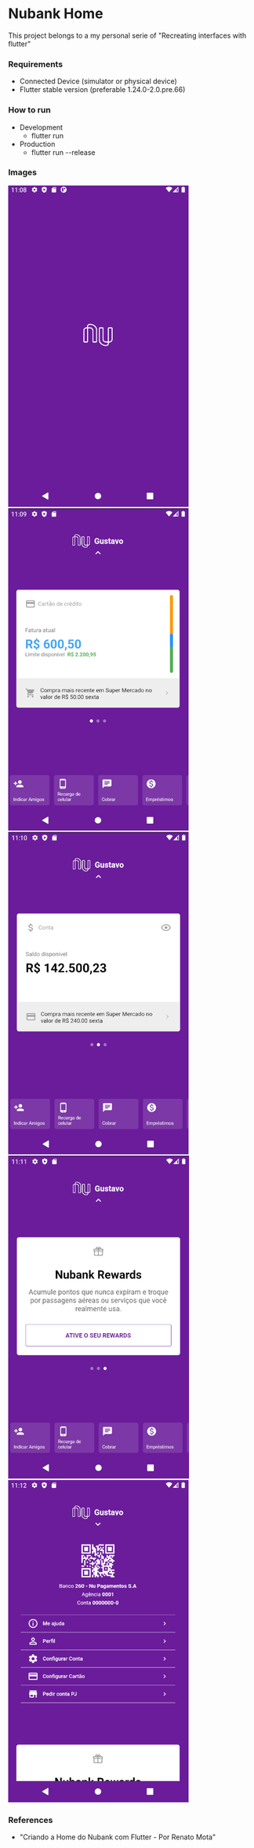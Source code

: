 # Nubank Home

This project belongs to a my personal serie of "Recreating interfaces with flutter"

### Requirements

- Connected Device (simulator or physical device)
- Flutter stable version (preferable 1.24.0-2.0.pre.66)

### How to run

- Development
  - flutter run
- Production
  - flutter run --release

### Images

<img src="assets/app/splash_screen.png" />
<img src="assets/app/home.png" />
<img src="assets/app/card_two.png" />
<img src="assets/app/card_three.png" />
<img src="assets/app/top_menu.png" />

### References

- "Criando a Home do Nubank com Flutter - Por Renato Mota"
